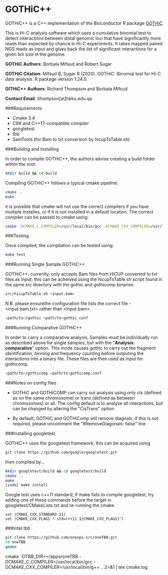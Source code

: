 # GOTHiC++

GOTHiC++ is a C++ implementation of the Bioconductor R package [GOTHiC](https://doi.org/doi:10.18129/B9.bioc.GOTHiC "GOTHiC on Bioconductor")

This is Hi-C analysis software which uses a cumulative binomial test to detect interactions between distal genomic loci that have significantly more reads than expected by chance in Hi-C experiments. It takes mapped paired NGS reads as input and gives back the list of significant interactions for a given bin size in the genome.

**GOTHiC Authors**: Borbala Mifsud and Robert Sugar

**GOTHiC Citation**: Mifsud B, Sugar R (2020). GOTHiC: Binomial test for Hi-C data analysis. R package version 1.24.0.

**GITHiC++ Authors**: Richard Thompson and Borbala Mifsud

**Contact Email**: ithompson[at]hbku.edu.qa

###Requirements
+ Cmake 3.4
+ C99 and C++17-compatible compiler
+ googletest
+ tbb
+ SamTools (for Bam to txt conversion by hicupToTable.sh)

###Building and Installing

In order to compile GOTHiC++, the authors advise creating a build folder within the root:

```bash
mkdir build && cd build
```

Compiling GOTHiC++ follows a typical cmake pipeline:

```bash
cmake ..
make
```

it is possible that cmake will not use the correct compilers if you have multiple installes, or if it is not installed in a default location. The correct compiler can be passed to cmake using:

```bash
cmake -DCMAKE_C_COMPILER=/usr/local/bin/gcc -DCMAKE_CXX_COMPILER=/usr/local/bin/g++ ..
```

###Testing

Once compiled, the compilation can be tested using:

```bash
make test
```

###Running Single Sample GOTHiC++

GOTHiC++, currently, only accepts Bam files from HiCUP converted to txt files as input; this can be acheived using the hicupToTable.sh script found in the same src directory with the gothic and gothicomp binaries.

```bash
src/hicupToTable.sh <input.bam>
```
N.B. please ensurethe configuration file lists the correct file - <input.bam.txt> rather than <input.bam>.

```bash
<path/to>/gothic <path/to>gothic.conf
```

###Running Comparative GOTHiC++ 

In order to carry a comparative analysis, Samples must be individually run as described above for single samples, but with the "**Analysis: comparative**" option. This mode causes gothic to carry out the fragment identification, binning and frequency counting before outputing the interactions into a binary file. These files are then used as input for gothicomp.

```bash
<path/to>/gothicomp <path/to>gothicomp.conf
```

###Notes on config files


+ GOTHiC and GOTHiCOMP can carry out analysis using only cis (defined as on the same chromosome) or trans (defined as between chromosomes) or all. The config default is to analyse all interactions, but can be changed by altering the "CisTrans" option

+ By default, GOTHiC and GOTHiComp will remove diagnals. if this is not required, please uncomment the "#RemoveDiagonals: false" line

###Installing googletest

GOTHiC++ uses the googletest framework, this can be acquired using

```bash
git clone https://github.com/google/googletest.git
```
then compiled by... 

```bash
mkdir googletest/build && cd googletest/build
cmake ..
make
[sudo] make install
```

Google test uses c++11 standard; if make fails to compile googletest, try adding one of these commands before the target in googletest/CMakeLists.txt and re-running the cmake.

```
set (CMAKE_CXX_STANDARD 11)
set (CMAKE_CXX_FLAGS "-std=c++11 ${CMAKE_CXX_FLAGS}")
```
###intel tbb

```bash
git clone https://github.com/oneapi-src/oneTBB.git
cd oneTBB
gmake
```

cmake -DTBB_DIR=~/apps/oneTBB -DCMAKE_C_COMPILER=/usr/local/bin/gcc -DCMAKE_CXX_COMPILER=/usr/local/bin/g++ .. 2>&1 | tee cmake.log

 